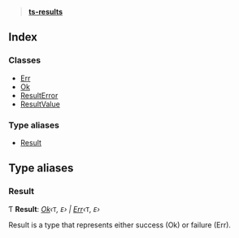 > **[ts-results](README.md)**

## Index

### Classes

* [Err](classes/err.md)
* [Ok](classes/ok.md)
* [ResultError](classes/resulterror.md)
* [ResultValue](classes/resultvalue.md)

### Type aliases

* [Result](README.md#result)

## Type aliases

###  Result

Ƭ **Result**: *[Ok](classes/ok.md)‹*`T`*, *`E`*› | [Err](classes/err.md)‹*`T`*, *`E`*›*

Result is a type that represents either success (Ok) or failure (Err).